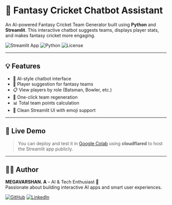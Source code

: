 # 🏏 Fantasy Cricket Chatbot Assistant

An AI-powered Fantasy Cricket Team Generator built using **Python** and **Streamlit**. This interactive chatbot suggests teams, displays player stats, and makes fantasy cricket more engaging.

![Streamlit App](https://img.shields.io/badge/Streamlit-Running-brightgreen)
![Python](https://img.shields.io/badge/Python-3.8+-blue)
![License](https://img.shields.io/badge/License-MIT-lightgrey)

---

## 💡 Features

- 🤖 AI-style chatbot interface
- 🏏 Player suggestion for fantasy teams
- 📋 View players by role (Batsman, Bowler, etc.)
- 🔄 One-click team regeneration
- 📊 Total team points calculation
- 🎨 Clean Streamlit UI with emoji support

---

## 🚀 Live Demo

> You can deploy and test it in [Google Colab](https://colab.research.google.com/) using **cloudflared** to host the Streamlit app publicly.

---

## 🙋‍♂️ Author

**MEGAVARSHAN. A** – AI & Tech Enthusiast 🧠  
Passionate about building interactive AI apps and smart user experiences.

[![GitHub](https://img.shields.io/badge/GitHub-@Megavarshan-181717?style=for-the-badge&logo=github)](https://github.com/Megavarshan)
[![LinkedIn](https://img.shields.io/badge/LinkedIn-Megavarshan-blue?style=for-the-badge&logo=linkedin)](https://linkedin.com/in/megavarshan)
